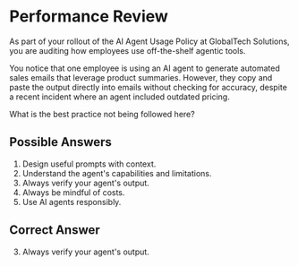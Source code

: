 # Performance Review
As part of your rollout of the AI Agent Usage Policy at GlobalTech Solutions, you are auditing how employees use off-the-shelf agentic tools.

You notice that one employee is using an AI agent to generate automated sales emails that leverage product summaries. However, they copy and paste the output directly into emails without checking for accuracy, despite a recent incident where an agent included outdated pricing.

What is the best practice not being followed here?

## Possible Answers
1. Design useful prompts with context.
2. Understand the agent's capabilities and limitations.
3. Always verify your agent's output.
4. Always be mindful of costs.
5. Use AI agents responsibly.

## Correct Answer
3. Always verify your agent's output.